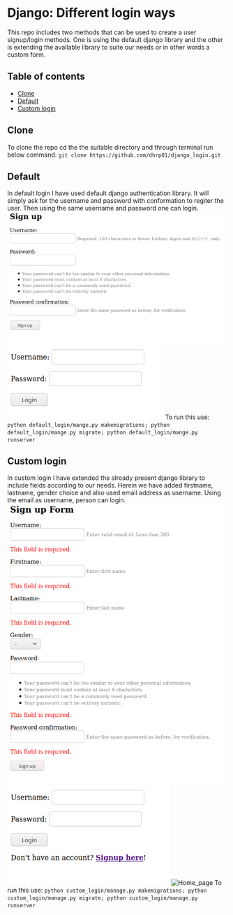 # Django: Different login ways
This repo includes two methods that can be used to create a user signup/login methods. One is using the default django library and the other is extending the available library to suite our needs or in other words a custom form.

## Table of contents
* [Clone](#clone)
* [Default](#default)
* [Custom login](#custom-login)

## Clone
To clone the repo cd the the suitable directory and through terminal run below command.
`git clone https://github.com/dhrp01/django_login.git`

## Default
In default login I have used default django authentication library. It will simply ask for the username and password with conformation to regiter the user. Then using the same username and password one can login.
![Default_sigup_page](./images/default_signup.png)
![Default_login_page](./images/default_login.png)
To run this use: `python default_login/mange.py makemigrations; python default_login/mange.py migrate; python default_login/mange.py runserver`

## Custom login
In custom login I have extended the already present django library to include fields according to our needs. Herein we have added firstname, lastname, gender choice and also used email address as username. Using the email as username, person can login.
![Custom_signup_page](./images/custom_signup.png)
![Custom_login_page.png](./images/custom_login.png)
![Home_page](./images/custom_home.png)
To run this use: `python custom_login/manage.py makemigrations; python custom_login/manage.py migrate; python custom_login/manage.py runserver`
